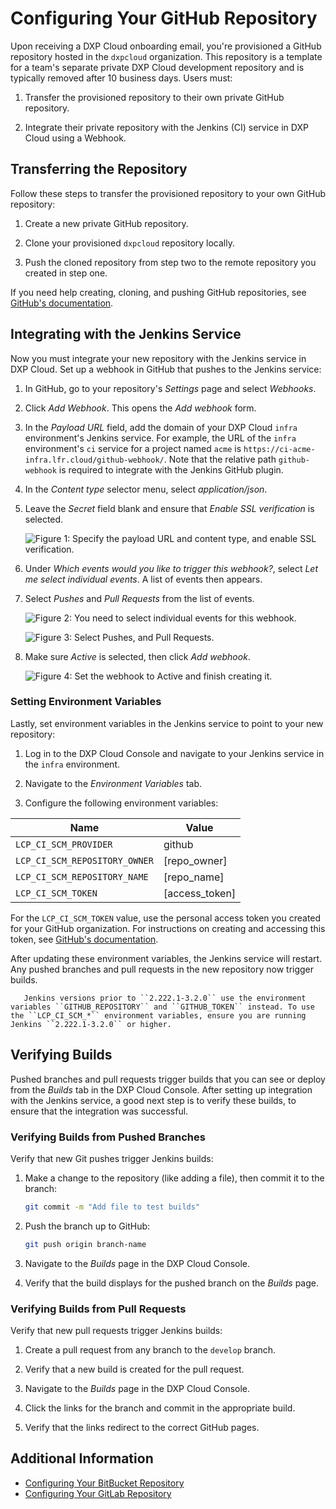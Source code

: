 # Configuring Your GitHub Repository

Upon receiving a DXP Cloud onboarding email, you're provisioned a GitHub repository hosted in the `dxpcloud` organization. This repository is a template for a team's separate private DXP Cloud development repository and is typically removed after 10 business days. Users must:

1. Transfer the provisioned repository to their own private GitHub repository.

1. Integrate their private repository with the Jenkins (CI) service in DXP Cloud using a Webhook.

## Transferring the Repository

Follow these steps to transfer the provisioned repository to your own GitHub repository:

1. Create a new private GitHub repository.

1. Clone your provisioned `dxpcloud` repository locally.

1. Push the cloned repository from step two to the remote repository you created in step one.

If you need help creating, cloning, and pushing GitHub repositories, see [GitHub's documentation](https://help.github.com).

## Integrating with the Jenkins Service

Now you must integrate your new repository with the Jenkins service in DXP Cloud. Set up a webhook in GitHub that pushes to the Jenkins service:

1. In GitHub, go to your repository's *Settings* page and select *Webhooks*.

1. Click *Add Webhook*. This opens the *Add webhook* form.

1. In the *Payload URL* field, add the domain of your DXP Cloud `infra` environment's Jenkins service. For example, the URL of the `infra` environment's `ci` service for a project named `acme` is `https://ci-acme-infra.lfr.cloud/github-webhook/`. Note that the relative path `github-webhook` is required to integrate with the Jenkins GitHub plugin.

1. In the *Content type* selector menu, select *application/json*.

1. Leave the *Secret* field blank and ensure that *Enable SSL verification* is selected.

    ![Figure 1: Specify the payload URL and content type, and enable SSL verification.](./configuring-your-github-repository/images/webhook-1.png)

1. Under *Which events would you like to trigger this webhook?*, select *Let me select individual events*. A list of events then appears.

1. Select *Pushes* and *Pull Requests* from the list of events.

    ![Figure 2: You need to select individual events for this webhook.](./configuring-your-github-repository/images/webhook-2.png)

    ![Figure 3: Select Pushes, and Pull Requests.](./configuring-your-github-repository/images/webhook-3.png)

1. Make sure *Active* is selected, then click *Add webhook*.

    ![Figure 4: Set the webhook to Active and finish creating it.](./configuring-your-github-repository/images/webhook-4.png)

### Setting Environment Variables

Lastly, set environment variables in the Jenkins service to point to your new repository:

1. Log in to the DXP Cloud Console and navigate to your Jenkins service in the `infra` environment.

1. Navigate to the *Environment Variables* tab.

1. Configure the following environment variables:

| Name | Value |
| ---  | ---   |
| `LCP_CI_SCM_PROVIDER` | github  |
| `LCP_CI_SCM_REPOSITORY_OWNER` | [repo_owner] |
| `LCP_CI_SCM_REPOSITORY_NAME` | [repo_name] |
| `LCP_CI_SCM_TOKEN` | [access_token] |

For the `LCP_CI_SCM_TOKEN` value, use the personal access token you created for your GitHub organization. For instructions on creating and accessing this token, see [GitHub's documentation](https://help.github.com/articles/creating-a-personal-access-token-for-the-command-line).

After updating these environment variables, the Jenkins service will restart. Any pushed branches and pull requests in the new repository now trigger builds.

```note::
   Jenkins versions prior to ``2.222.1-3.2.0`` use the environment variables ``GITHUB_REPOSITORY`` and ``GITHUB_TOKEN`` instead. To use the ``LCP_CI_SCM_*`` environment variables, ensure you are running Jenkins ``2.222.1-3.2.0`` or higher.
```

## Verifying Builds

Pushed branches and pull requests trigger builds that you can see or deploy from the _Builds_ tab in the DXP Cloud Console. After setting up integration with the Jenkins service, a good next step is to verify these builds, to ensure that the integration was successful.

### Verifying Builds from Pushed Branches

Verify that new Git pushes trigger Jenkins builds:

1. Make a change to the repository (like adding a file), then commit it to the branch:

    ```bash
    git commit -m "Add file to test builds"
    ```

1. Push the branch up to GitHub:

    ```bash
    git push origin branch-name
    ```

1. Navigate to the _Builds_ page in the DXP Cloud Console.

1. Verify that the build displays for the pushed branch on the _Builds_ page.

### Verifying Builds from Pull Requests

Verify that new pull requests trigger Jenkins builds:

1. Create a pull request from any branch to the `develop` branch.

1. Verify that a new build is created for the pull request.

1. Navigate to the _Builds_ page in the DXP Cloud Console.

1. Click the links for the branch and commit in the appropriate build.

1. Verify that the links redirect to the correct GitHub pages.

## Additional Information

* [Configuring Your BitBucket Repository](./configuring-your-bitbucket-repository.md)
* [Configuring Your GitLab Repository](./configuring-your-gitlab-repository.md)